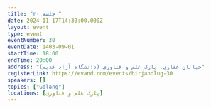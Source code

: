 ```yaml
---
title: "جلسه ۳۰ "
date: 2024-11-17T14:30:00.000Z
layout: event
type: event
eventNumber: 30
eventDate: 1403-09-01
startTime: 18:00
endTime: 20:00
address: "خیابان غفاری، پارک علم و فناوری (دانشگاه آزاد قدیم)"
registerLink: https://evand.com/events/birjandlug-30
speakers: []
topics: ["Golang"]
locations: [پارک علم و فناوری]
---
```

